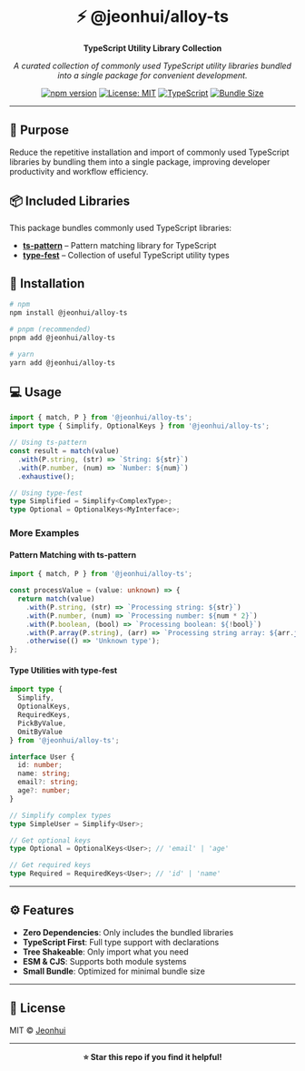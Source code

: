 <div align="center">

# ⚡ @jeonhui/alloy-ts

**TypeScript Utility Library Collection**

*A curated collection of commonly used TypeScript utility libraries bundled into a single package for convenient development.*

[![npm version](https://img.shields.io/npm/v/@jeonhui/alloy-ts?style=flat-square)](https://www.npmjs.com/package/@jeonhui/alloy-ts)
[![License: MIT](https://img.shields.io/badge/License-MIT-yellow.svg?style=flat-square)](https://opensource.org/licenses/MIT)
[![TypeScript](https://img.shields.io/badge/TypeScript-5.9+-blue?style=flat-square&logo=typescript)](https://www.typescriptlang.org/)
[![Bundle Size](https://img.shields.io/bundlephobia/minzip/@jeonhui/alloy-ts?style=flat-square)](https://bundlephobia.com/package/@jeonhui/alloy-ts)

</div>

---

## 🎯 Purpose

Reduce the repetitive installation and import of commonly used TypeScript libraries by bundling them into a single package, improving developer productivity and workflow efficiency.

## 📦 Included Libraries

This package bundles commonly used TypeScript libraries:

- **[ts-pattern](https://github.com/gvergnaud/ts-pattern)** – Pattern matching library for TypeScript
- **[type-fest](https://github.com/sindresorhus/type-fest)** – Collection of useful TypeScript utility types

## 🚀 Installation

```bash
# npm
npm install @jeonhui/alloy-ts

# pnpm (recommended)
pnpm add @jeonhui/alloy-ts

# yarn
yarn add @jeonhui/alloy-ts
```

## 💻 Usage

```typescript
import { match, P } from '@jeonhui/alloy-ts';
import type { Simplify, OptionalKeys } from '@jeonhui/alloy-ts';

// Using ts-pattern
const result = match(value)
  .with(P.string, (str) => `String: ${str}`)
  .with(P.number, (num) => `Number: ${num}`)
  .exhaustive();

// Using type-fest
type Simplified = Simplify<ComplexType>;
type Optional = OptionalKeys<MyInterface>;
```

### More Examples

#### Pattern Matching with ts-pattern

```typescript
import { match, P } from '@jeonhui/alloy-ts';

const processValue = (value: unknown) => {
  return match(value)
    .with(P.string, (str) => `Processing string: ${str}`)
    .with(P.number, (num) => `Processing number: ${num * 2}`)
    .with(P.boolean, (bool) => `Processing boolean: ${!bool}`)
    .with(P.array(P.string), (arr) => `Processing string array: ${arr.join(', ')}`)
    .otherwise(() => 'Unknown type');
};
```

#### Type Utilities with type-fest

```typescript
import type { 
  Simplify, 
  OptionalKeys, 
  RequiredKeys,
  PickByValue,
  OmitByValue 
} from '@jeonhui/alloy-ts';

interface User {
  id: number;
  name: string;
  email?: string;
  age?: number;
}

// Simplify complex types
type SimpleUser = Simplify<User>;

// Get optional keys
type Optional = OptionalKeys<User>; // 'email' | 'age'

// Get required keys  
type Required = RequiredKeys<User>; // 'id' | 'name'
```

---

## ⚙️ Features

- **Zero Dependencies**: Only includes the bundled libraries
- **TypeScript First**: Full type support with declarations
- **Tree Shakeable**: Only import what you need
- **ESM & CJS**: Supports both module systems
- **Small Bundle**: Optimized for minimal bundle size

---

## 📝 License

MIT © [Jeonhui](https://github.com/Jeonhui)

---

<div align="center">

**⭐ Star this repo if you find it helpful!**

</div>

